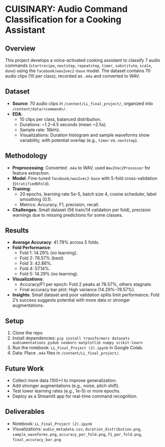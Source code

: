 # CUISINARY: Audio Command Classification for a Cooking Assistant

## Overview
This project develops a voice-activated cooking assistant to classify 7 audio commands (`startrecipe`, `nextstep`, `repeatstep`, `timer`, `substitute`, `scale`, `done`) using the `facebook/wav2vec2-base` model. The dataset contains 70 audio clips (10 per class), recorded as `.m4a` and converted to WAV.

## Dataset
- **Source**: 70 audio clips in `/content/LL_final_project/`, organized into `/content/data/<command>/`.
- **EDA**:
  - 10 clips per class, balanced distribution.
  - Durations: ~1.2–4.5 seconds (mean ~2.5s).
  - Sample rate: 16kHz.
  - Visualizations: Duration histogram and sample waveforms show variability, with potential overlap (e.g., `timer` vs. `nextstep`).

## Methodology
- **Preprocessing**: Converted `.m4a` to WAV, used `Wav2Vec2Processor` for feature extraction.
- **Model**: Fine-tuned `facebook/wav2vec2-base` with 5-fold cross-validation (`StratifiedKFold`).
- **Training**:
  - 20 epochs, learning rate 5e-5, batch size 4, cosine scheduler, label smoothing (0.1).
  - Metrics: Accuracy, F1, precision, recall.
- **Challenges**: Small dataset (56 train/14 validation per fold), precision warnings due to missing predictions for some classes.

## Results
- **Average Accuracy**: 41.79% across 5 folds.
- **Fold Performance**:
  - Fold 1: 14.29% (no learning).
  - Fold 2: 78.57% (best).
  - Fold 3: 42.86%.
  - Fold 4: 57.14%.
  - Fold 5: 14.29% (no learning).
- **Visualizations**:
  - Accuracy/F1 per epoch: Fold 2 peaks at 78.57%, others stagnate.
  - Final accuracy bar plot: High variance (14.29%–78.57%).
- **Insights**: Small dataset and poor validation splits limit performance. Fold 2’s success suggests potential with more data or stronger augmentations.

## Setup
1. Clone the repo
2. Install dependencies: `pip install transformers datasets audiomentations pydub seaborn matplotlib numpy scikit-learn`
3. Run the notebook: `LL_Final_Project (2).ipynb` in Google Colab.
4. Data: Place `.m4a` files in `/content/LL_final_project/`.

## Future Work
- Collect more data (100+) to improve generalization.
- Add stronger augmentations (e.g., noise, pitch shift).
- Test lower learning rates (e.g., 1e-5) or more epochs.
- Deploy as a Streamlit app for real-time command recognition.

## Deliverables
- Notebook: `LL_Final_Project (2).ipynb`
- Visualizations: `audio_metadata.csv`, `duration_distribution.png`, `sample_waveforms.png`, `accuracy_per_fold.png`, `f1_per_fold.png`, `final_accuracy_bar.png`
